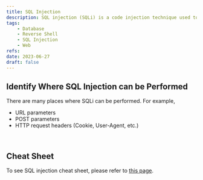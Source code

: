 ```yaml
---
title: SQL Injection
description: SQL injection (SQLi) is a code injection technique used to attack data-driven applications, in which malicious SQL statements are inserted into an entry field for execution.
tags:
    - Database
    - Reverse Shell
    - SQL Injection
    - Web
refs:
date: 2023-06-27
draft: false
---
```


## Identify Where SQL Injection can be Performed

There are many places where SQLi can be performed. For example,

- URL parameters
- POST parameters
- HTTP request headers (Cookie, User-Agent, etc.)

<br />

## Cheat Sheet

To see SQL injection cheat sheet, please refer to [this page](/exploit/web/security-risk/sql-injection-cheat-sheet/).

<br />
